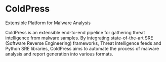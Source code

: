# ColdPress
Extensible Platform for Malware Analysis

ColdPress is an extensible end-to-end pipeline for gathering threat intelligence from malware samples. By integrating state-of-the-art SRE (Software Reverse Engineering) frameworks, Threat Intelligence feeds and Python SRE libraries, ColdPress aims to automate the process of malware analysis and report generation into various formats.

